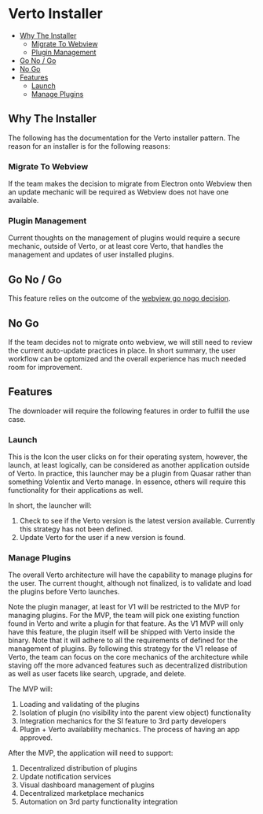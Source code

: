 # Verto Installer

 * [Why The Installer](#why-the-installer)
   + [Migrate To Webview](#migrate-to-webview)
   + [Plugin Management](#plugin-management)
 * [Go No / Go](#go-no--go)
 * [No Go](#no-go)
 * [Features](#features)
   + [Launch](#launch)
   + [Manage Plugins](#manage-plugins)

## Why The Installer

The following has the documentation for the Verto installer pattern. The reason for an installer is for the following reasons:

### Migrate To Webview

If the team makes the decision to migrate from Electron onto Webview then an update mechanic will be required as Webview does not have one available.

### Plugin Management

Current thoughts on the management of plugins would require a secure mechanic, outside of Verto, or at least core Verto, that handles the management and updates of user installed plugins.

## Go No / Go

This feature relies on the outcome of the [webview go nogo decision](webview.md).

## No Go

If the team decides not to migrate onto webview, we will still need to review the current auto-update practices in place. In short summary, the user workflow can be optomized and the overall experience has much needed room for improvement.

## Features

The downloader will require the following features in order to fulfill the use case.

### Launch

This is the Icon the user clicks on for their operating system, however, the launch, at least logically, can be considered as another application outside of Verto. In practice, this launcher may be a plugin from Quasar rather than something Volentix and Verto manage. In essence, others will require this functionality for their applications as well.

In short, the launcher will:

1. Check  to see if the Verto version is the latest version available. Currently this strategy has not been defined.
2. Update Verto for the user if a new version is found.

### Manage Plugins

The overall Verto architecture will have the capability to manage plugins for the user. The current thought, although not finalized, is to validate and load the plugins before Verto launches.

Note the plugin manager, at least for V1 will be restricted to the MVP for managing plugins. For the MVP, the team will pick one existing function found in Verto and write a plugin for that feature. As the V1 MVP will only have this feature, the plugin itself will be shipped with Verto inside the binary. Note that it will adhere to all the requirements of defined for the management of plugins. By following this strategy for the V1 release of Verto, the team can focus on the core mechanics of the architecture while staving off the more advanced features such as decentralized distribution as well as user facets like search, upgrade, and delete.

The MVP will:

1. Loading and validating of the plugins
2. Isolation of plugin (no visibility into the parent view object) functionality
3. Integration mechanics for the SI feature to 3rd party developers
4. Plugin + Verto availability mechanics. The process of having an app approved.

After the MVP, the application will need to support:

1. Decentralized distribution of plugins
2. Update notification services
3. Visual dashboard management of plugins
4. Decentralized marketplace mechanics
5. Automation on 3rd party functionality integration

